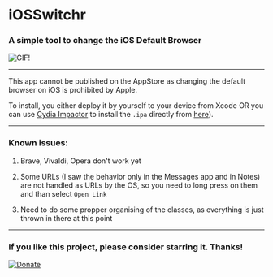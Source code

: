 # iOSSwitchr
### A simple tool to change the iOS Default Browser

![GIF!](https://media.giphy.com/media/SURDoJI3yRCk7utlLh/giphy.gif)
___

This app cannot be published on the AppStore as changing the default browser on iOS is prohibited by Apple.

To install, you either deploy it by yourself to your device from Xcode OR you can use [Cydia Impactor](http://www.cydiaimpactor.com/) to install the `.ipa` directly from [here](https://github.com/trusk89/iOSSwitchr/releases)).

___

### Known issues:
1. Brave, Vivaldi, Opera don't work yet

2. Some URLs (I saw the behavior only in the Messages app and in Notes) are not handled as URLs by the OS, so you need to long press on them and than select `Open Link`

3. Need to do some propper organising of the classes, as everything is just thrown in there at this point
___

### If you like this project, please consider starring it. Thanks!

[![Donate](https://img.shields.io/badge/Donate-PayPal-green.svg)](https://www.paypal.com/cgi-bin/webscr?cmd=_donations&business=J3Z3SVTJ72GJL&currency_code=EUR&source=url)